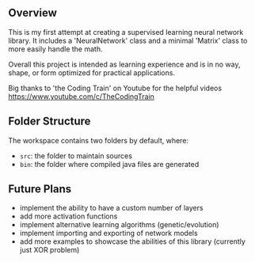 ## Overview

This is my first attempt at creating a supervised learning neural network library. It includes a 'NeuralNetwork' class and a minimal 'Matrix' class to more easily handle the math.

Overall this project is intended as learning experience and is in no way, shape, or form optimized for practical applications.

Big thanks to 'the Coding Train' on Youtube for the helpful videos https://www.youtube.com/c/TheCodingTrain

## Folder Structure

The workspace contains two folders by default, where:

- `src`: the folder to maintain sources
- `bin`: the folder where compiled java files are generated


## Future Plans

- implement the ability to have a custom number of layers
- add more activation functions
- implement alternative learning algorithms (genetic/evolution)
- implement importing and exporting of network models
- add more examples to showcase the abilities of this library (currently just XOR problem)
